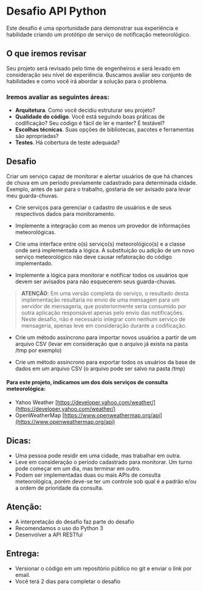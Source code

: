 # Desafio API Python

Este desafio é uma oportunidade para demonstrar sua experiência e habilidade criando um protótipo de serviço de notificação meteorológico.

## O que iremos revisar

Seu projeto será revisado pelo time de engenheiros e será levado em consideração seu nível de experiência.
Buscamos avaliar seu conjunto de habilidades e como você irá abordar a solução para o problema.

### Iremos avaliar as seguintes áreas:

-   **Arquitetura**. Como você decidiu estruturar seu projeto?
-   **Qualidade do código**. Você está seguindo boas práticas de codificação? Seu código é fácil de ler e manter? É testável?
-   **Escolhas técnicas**. Suas opções de bibliotecas, pacotes e ferramentas são apropriadas?
-   **Testes**. Há cobertura de teste adequada?

## Desafio

Criar um serviço capaz de monitorar e alertar usuários de que há chances de chuva em um período previamente cadastrado para determinada cidade. Exemplo, antes de sair para o trabalho, gostaria de ser avisado para levar meu guarda-chuvas.

- Crie serviços para gerenciar o cadastro de usuários e de seus respectivos dados para monitoramento.

- Implemente a integração com ao menos um provedor de informações meteorológicas.

- Crie uma interface entre o(s) serviço(s) meteorológico(s) e a classe onde será implementada a lógica. A substituição ou adição de um novo serviço meteorológico não deve causar refatoração do código implementado.

- Implemente a lógica para monitorar e notificar todos os usuários que devem ser avisados para não esquecerem seus guarda-chuvas.
> **ATENÇÃO**: Em uma versão completa do serviço, o resultado desta
> implementação resultaria no envio de uma mensagem para um servidor de
> mensageria, que posteriormente seria consumido por outra aplicação
> responsável apenas pelo envio das notificações. Neste desafio, não é
> necessário integrar com nenhum serviço de mensageria, apenas leve em
> consideração durante a codificação.

- Crie um método assíncrono para importar novos usuários a partir de um arquivo CSV (levar em consideração que o arquivo já exista na pasta /tmp por exemplo)

- Crie um método assíncrono para exportar todos os usuários da base de dados em um arquivo CSV (o arquivo pode ser salvo na pasta /tmp)

#### Para este projeto, indicamos um dos dois serviços de consulta meteorológica:

 - Yahoo Weather [https://developer.yahoo.com/weather/](https://developer.yahoo.com/weather/)
 - OpenWeatherMap [https://www.openweathermap.org/api](https://www.openweathermap.org/api)

## Dicas:

 - Uma pessoa pode residir em uma cidade, mas trabalhar em outra.
 - Leve em consideração o período cadastrado para monitorar. Um turno
   pode começar em um dia, mas terminar em outro.
 - Podem ser implementadas duas ou mais APIs de consulta meteorológica,
   porém deve-se ter um controle sob qual é a padrão e/ou a ordem de
   prioridade da consulta.

## Atenção:

 - A interpretação do desafio faz parte do desafio
 - Recomendamos o uso do Python 3
 - Desenvolver a API RESTful

## Entrega:

- Versionar o código em um repositório público no git e enviar o link por email.
- Você terá 2 dias para completar o desafio
